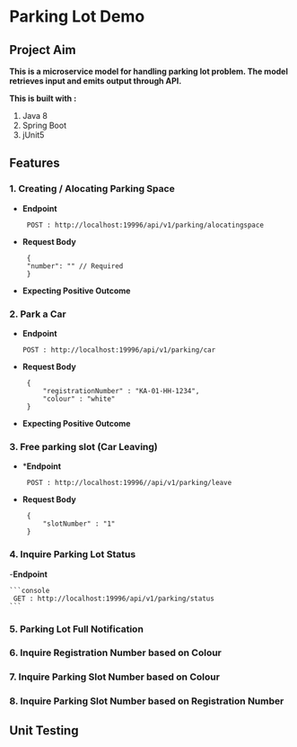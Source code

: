 # Parking Lot Demo

## Project Aim 
**This is a microservice model for handling parking lot problem.
The model retrieves input and emits output through API.**

**This is built with :**

1. Java 8
2. Spring Boot
3. jUnit5

## Features ##

### 1. Creating / Alocating Parking Space ### 

 - **Endpoint**

    ```console
     POST : http://localhost:19996/api/v1/parking/alocatingspace
    ```

- **Request Body**

    ```console 
     {
     "number": "" // Required
     }
    ```
     
- **Expecting Positive Outcome**

### 2. Park a Car ### 

- **Endpoint**

    ```console
    POST : http://localhost:19996/api/v1/parking/car
    ```

- **Request Body**

    ```console 
     {
         "registrationNumber" : "KA-01-HH-1234",
         "colour" : "white"
     }
    ```
  
- **Expecting Positive Outcome**

### 3. Free parking slot (Car Leaving) ### 


- ***Endpoint**

    ```console
     POST : http://localhost:19996//api/v1/parking/leave
    ```
- **Request Body**

    ```console 
     {
         "slotNumber" : "1"
     }
    ```

### 4. Inquire Parking Lot Status ###

-**Endpoint**

    ```console
     GET : http://localhost:19996/api/v1/parking/status
    ```


### 5. Parking Lot Full Notification ### 


### 6. Inquire Registration Number based on Colour ### 


### 7. Inquire Parking Slot Number based on Colour ### 

### 8. Inquire Parking Slot Number  based on Registration Number ### 

## Unit Testing ##

